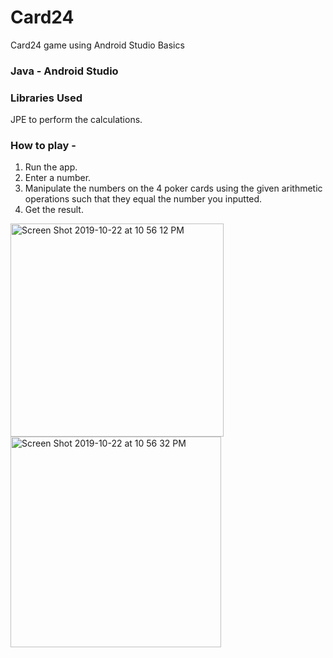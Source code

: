 # Card24
 Card24 game using Android Studio Basics
 
 ### Java - Android Studio
 
 ### Libraries Used
 JPE to perform the calculations. 
 
 ### How to play - 
 1. Run the app.
 2. Enter a number.
 3. Manipulate the numbers on the 4 poker cards using the given arithmetic operations such that they equal the number you inputted.  
 4. Get the result. 
 
 <img width="341" alt="Screen Shot 2019-10-22 at 10 56 12 PM" src="https://user-images.githubusercontent.com/52031921/67299503-57f55d00-f51f-11e9-9748-6e818ed32eba.png">
 
 
<img width="337" alt="Screen Shot 2019-10-22 at 10 56 32 PM" src="https://user-images.githubusercontent.com/52031921/67299662-8a9f5580-f51f-11e9-8bf8-e74b97d105c6.png">

